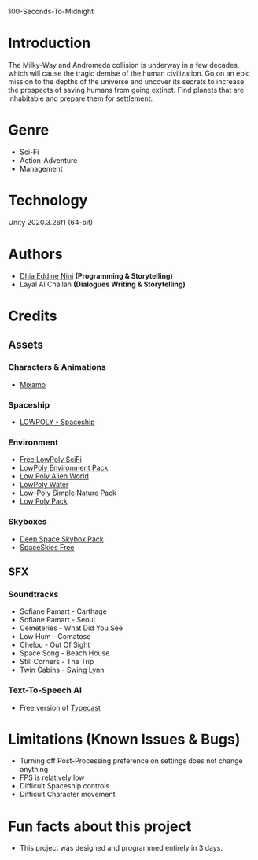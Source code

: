 100-Seconds-To-Midnight

# Introduction
The Milky-Way and Andromeda collision is underway in a few decades, which will cause the tragic demise of the human civilization. Go on an epic mission to the depths of the universe and uncover its secrets to increase the prospects of saving humans from going extinct. Find planets that are inhabitable and prepare them for settlement.

# Genre
* Sci-Fi
* Action-Adventure
* Management

# Technology
Unity 2020.3.26f1 (64-bit)

# Authors
* [Dhia Eddine Nini](https://github.com/ninidhiaeddine/) <b>(Programming & Storytelling)</b>
* Layal Al Challah <b>(Dialogues Writing & Storytelling)</b>

# Credits
## Assets
### Characters & Animations
* [Mixamo](https://www.mixamo.com/)
### Spaceship
* [LOWPOLY - Spaceship](https://assetstore.unity.com/packages/3d/environments/sci-fi/lowpoly-spaceship-183012)
### Environment
* [Free LowPoly SciFi](https://assetstore.unity.com/packages/3d/environments/sci-fi/free-lowpoly-scifi-110070)
* [LowPoly Environment Pack](https://assetstore.unity.com/packages/3d/environments/landscapes/lowpoly-environment-pack-99479)
* [Low Poly Alien World](https://assetstore.unity.com/packages/3d/environments/low-poly-alien-world-132329)
* [LowPoly Water](https://assetstore.unity.com/packages/tools/particles-effects/lowpoly-water-107563)
* [Low-Poly Simple Nature Pack](https://assetstore.unity.com/packages/3d/environments/landscapes/low-poly-simple-nature-pack-162153)
* [Low Poly Pack](https://assetstore.unity.com/packages/3d/environments/low-poly-pack-94605)
### Skyboxes
* [Deep Space Skybox Pack](https://assetstore.unity.com/packages/2d/textures-materials/deep-space-skybox-pack-11056)
* [SpaceSkies Free](https://assetstore.unity.com/packages/2d/textures-materials/sky/spaceskies-free-80503)

## SFX
### Soundtracks
* Sofiane Pamart - Carthage
* Sofiane Pamart - Seoul
* Cemeteries - What Did You See
* Low Hum - Comatose
* Chelou - Out Of Sight
* Space Song - Beach House
* Still Corners - The Trip
* Twin Cabins - Swing Lynn
### Text-To-Speech AI
* Free version of [Typecast](https://typecast.ai/)

# Limitations (Known Issues & Bugs)
* Turning off Post-Processing preference on settings does not change anything
* FPS is relatively low
* Difficult Spaceship controls
* Difficult Character movement

# Fun facts about this project
* This project was designed and programmed entirely in 3 days.